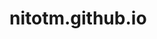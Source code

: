 # nitotm.github.io

<!-- Great template https://github.com/wowchemy/starter-hugo-academic ; supported: https://pages.github.com/themes/ -->

